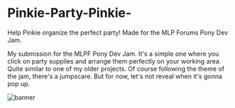 # Pinkie-Party-Pinkie-
Help Pinkie organize the perfect party! Made for the MLP Forums Pony Dev Jam.

My submission for the MLPF Pony Dev Jam. It's a simple one where you click on party supplies and arrange them perfectly on your working area. Quite similar to one of my older projects. Of course following the theme of the jam, there's a jumpscare. But for now, let's not reveal when it's gonna pop up.

![banner](https://user-images.githubusercontent.com/79471824/184543075-137b2e65-b559-4ca2-a9e7-112ff0a34522.png)
